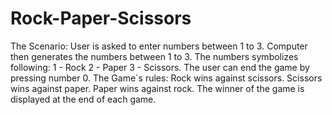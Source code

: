 # Rock-Paper-Scissors
The Scenario: User is asked to enter numbers between 1 to 3. Computer then generates the numbers between 1 to 3. The numbers symbolizes following: 1 - Rock 2 - Paper 3 - Scissors. The user can end the game by pressing number 0.
The Game`s rules: Rock wins against scissors. Scissors wins against paper. Paper wins against rock. The winner of the game is displayed at the end of each game.
